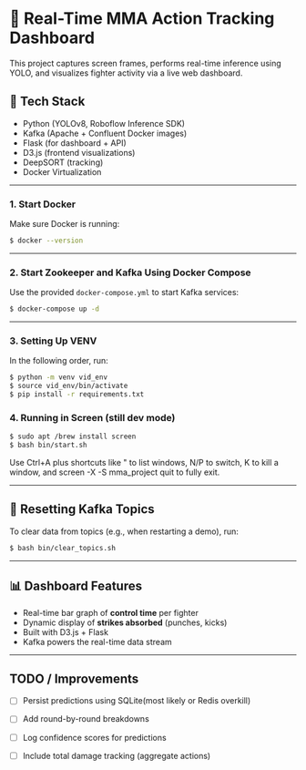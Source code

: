# 🥋 Real-Time MMA Action Tracking Dashboard

This project captures screen frames, performs real-time inference using YOLO, and visualizes fighter activity via a live web dashboard.

## 🔧 Tech Stack

- Python (YOLOv8, Roboflow Inference SDK)
- Kafka (Apache + Confluent Docker images)
- Flask (for dashboard + API)
- D3.js (frontend visualizations)
- DeepSORT (tracking)
- Docker Virtualization

---

### 1. Start Docker

Make sure Docker is running:

```bash
$ docker --version
```

---

### 2. Start Zookeeper and Kafka Using Docker Compose

Use the provided `docker-compose.yml` to start Kafka services:

```bash
$ docker-compose up -d
```

---

### 3. Setting Up VENV 

In the following order, run:

```bash
$ python -m venv vid_env
$ source vid_env/bin/activate
$ pip install -r requirements.txt   
```

### 4. Running in Screen (still dev mode)
```bash
$ sudo apt /brew install screen
$ bash bin/start.sh
```
Use Ctrl+A plus shortcuts like " to list windows, N/P to switch, K to kill a window, and screen -X -S mma_project quit to fully exit.

---

## 🔄 Resetting Kafka Topics

To clear data from topics (e.g., when restarting a demo), run:

```bash
$ bash bin/clear_topics.sh
```
---

## 📊 Dashboard Features

- Real-time bar graph of **control time** per fighter
- Dynamic display of **strikes absorbed** (punches, kicks)
- Built with D3.js + Flask
- Kafka powers the real-time data stream

---

## TODO / Improvements

- [ ] Persist predictions using SQLite(most likely or Redis overkill)
- [ ] Add round-by-round breakdowns
- [ ] Log confidence scores for predictions
- [ ] Include total damage tracking (aggregate actions)





